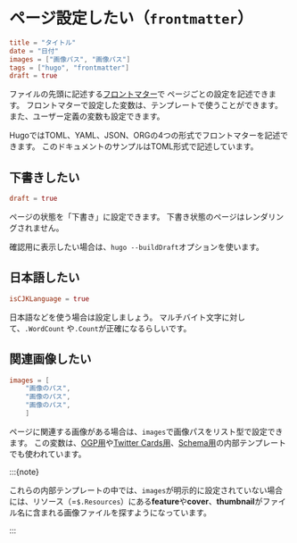 # ページ設定したい（``frontmatter``）

```toml
title = "タイトル"
date = "日付"
images = ["画像パス", "画像パス"]
tags = ["hugo", "frontmatter"]
draft = true
```

ファイルの先頭に記述する[フロントマター](https://gohugo.io/content-management/front-matter/)で
ページごとの設定を記述できます。
フロントマターで設定した変数は、テンプレートで使うことができます。
また、ユーザー定義の変数も設定できます。

HugoではTOML、YAML、JSON、ORGの4つの形式でフロントマターを記述できます。
このドキュメントのサンプルはTOML形式で記述しています。

## 下書きしたい

```toml
draft = true
```

ページの状態を「下書き」に設定できます。
下書き状態のページはレンダリングされません。

確認用に表示したい場合は、``hugo --buildDraft``オプションを使います。

## 日本語したい

```toml
isCJKLanguage = true
```

日本語などを使う場合は設定しましょう。
マルチバイト文字に対して、``.WordCount`` や``.Count``が正確になるらしいです。

## 関連画像したい

```toml
images = [
    "画像のパス",
    "画像のパス",
    "画像のパス",
    ]
```

ページに関連する画像がある場合は、``images``で画像パスをリスト型で設定できます。
この変数は、[OGP用](https://github.com/gohugoio/hugo/blob/master/tpl/tplimpl/embedded/templates/opengraph.html)や[Twitter Cards用](https://github.com/gohugoio/hugo/blob/master/tpl/tplimpl/embedded/templates/twitter_cards.html)、[Schema用](https://github.com/gohugoio/hugo/blob/master/tpl/tplimpl/embedded/templates/schema.html)の内部テンプレートでも使われています。

:::{note}

これらの内部テンプレートの中では、``images``が明示的に設定されていない場合には、リソース（=``$.Resources``）にある**feature**や**cover**、**thumbnail**がファイル名に含まれる画像ファイルを探すようになっています。

:::
